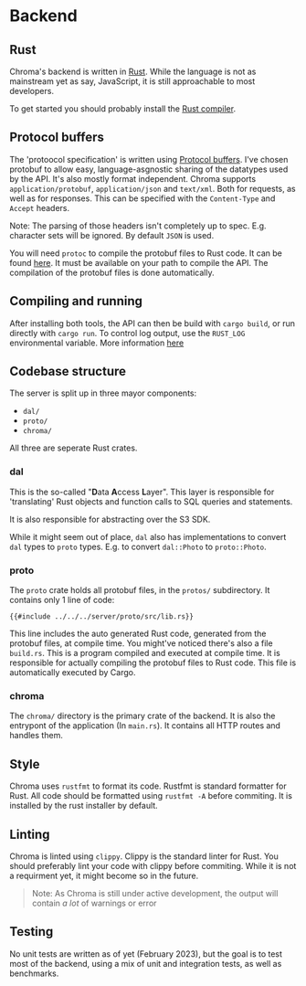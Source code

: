 # Backend 

## Rust

Chroma's backend is written in [Rust](https://rust-lang.org).
While the language is not as mainstream yet as say, JavaScript, it is
still approachable to most developers.

To get started you should probably install the [Rust compiler](https://www.rust-lang.org/tools/install).

## Protocol buffers

The 'protoocol specification' is written using [Protocol buffers](https://protobuf.dev/).
I've chosen protobuf to allow easy, language-asgnostic sharing of the datatypes used by the API.
It's also mostly format independent. Chroma supports `application/protobuf`, `application/json` and `text/xml`. Both for requests, as well as 
for responses. This can be specified with the `Content-Type` and `Accept` headers.

Note: The parsing of those headers isn't completely up to spec. E.g. character sets will 
be ignored. By default `JSON` is used.

You will need `protoc` to compile the protobuf files to Rust code. It can be found [here](https://github.com/protocolbuffers/protobuf/releases/latest). It must be available on your path to compile the API.
The compilation of the protobuf files is done automatically.

## Compiling and running

After installing both tools, the API can then be build with `cargo build`, or run directly with `cargo run`.
To control log output, use the `RUST_LOG` environmental variable. More information [here](https://docs.rs/tracing-subscriber/latest/tracing_subscriber/struct.EnvFilter.html#directives)

## Codebase structure

The server is split up in three mayor components:
- `dal/`
- `proto/`
- `chroma/`

All three are seperate Rust crates.

### dal

This is the so-called "**D**ata **A**ccess **L**ayer". This layer
is responsible for 'translating' Rust objects and function calls to SQL queries and statements.

It is also responsible for abstracting over the S3 SDK.

While it might seem out of place, `dal` also has implementations to convert `dal` types to `proto` types.
E.g. to convert `dal::Photo` to `proto::Photo`.

### proto

The `proto` crate holds all protobuf files, in the `protos/` subdirectory.
It contains only 1 line of code:
```rust,no_run,noplayground
{{#include ../../../server/proto/src/lib.rs}}
```
This line includes the auto generated Rust code, generated from the protobuf files, at compile time.
You might've noticed there's also a file `build.rs`. This is a program compiled and executed at compile time.
It is responsible for actually compiling the protobuf files to Rust code. This file is automatically executed by Cargo.

### chroma

The `chroma/` directory is the primary crate of the backend. It is also the entrypont of the application (In `main.rs`).
It contains all HTTP routes and handles them.

## Style

Chroma uses `rustfmt` to format its code. Rustfmt is standard formatter for Rust.
All code should be formatted using `rustfmt -A` before commiting.
It is installed by the rust installer by default.

## Linting

Chroma is linted using `clippy`. Clippy is the standard linter for Rust.
You should preferably lint your code with clippy before commiting.
While it is not a requirment yet, it might become so in the future.

> Note: As Chroma is still under active development, the output will contain *a lot* of warnings or error

## Testing

No unit tests are written as of yet (February 2023), but the goal is to test most of the backend,
using a mix of unit and integration tests, as well as benchmarks.